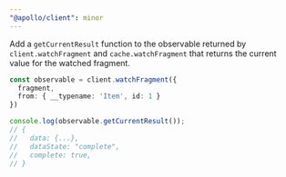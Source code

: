 ```yaml
---
"@apollo/client": minor
---
```


Add a `getCurrentResult` function to the observable returned by `client.watchFragment` and `cache.watchFragment` that returns the current value for the watched fragment.

```ts
const observable = client.watchFragment({
  fragment,
  from: { __typename: 'Item', id: 1 }
})

console.log(observable.getCurrentResult());
// {
//   data: {...},
//   dataState: "complete",
//   complete: true,
// }
```
